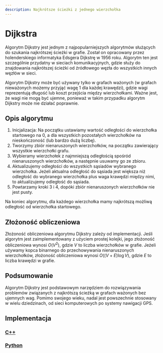 ```yaml
---
description: Najkrótsze ścieżki z jednego wierzchołka
---
```


# Dijkstra

Algorytm Dijkstry jest jednym z najpopularniejszych algorytmów służących do szukania najkrótszej ścieżki w grafie. Został on opracowany przez holenderskiego informatyka Edsgera Dijkstrę w 1956 roku. Algorytm ten jest szczególnie przydatny w sieciach komunikacyjnych, gdzie służy do znajdowania najkrótszej ścieżki od źródłowego węzła do wszystkich innych węzłów w sieci.

Algorytm Dijkstry może być używany tylko w grafach ważonych (w grafach nieważonych możemy przyjąć wagę $1$ dla każdej krawędzi), gdzie wagi reprezentują długość lub koszt przejścia między wierzchołkami. Ważne jest, że wagi nie mogą być ujemne, ponieważ w takim przypadku algorytm Dijkstry może nie działać poprawnie.

## Opis algorytmu

1. Inicjalizacja: Na początku ustawiamy wartość odległości do wierzchołka startowego na $0$, a dla wszystkich pozostałych wierzchołków na nieskończoność (lub bardzo dużą liczbę).
2. Tworzymy zbiór nienaruszonych wierzchołków, na początku zawierający wszystkie wierzchołki grafu.
3. Wybieramy wierzchołek z najmniejszą odległością spośród nienaruszonych wierzchołków, a następnie usuwamy go ze zbioru.
4. Aktualizujemy odległości do wszystkich sąsiadów wybranego wierzchołka. Jeżeli aktualna odległość do sąsiada jest większa niż odległość do wybranego wierzchołka plus waga krawędzi między nimi, to aktualizujemy odległość do sąsiada.
5. Powtarzamy kroki $3$ i $4$, dopóki zbiór nienaruszonych wierzchołków nie jest pusty.

Na koniec algorytmu, dla każdego wierzchołka mamy najkrótszą możliwą odległość od wierzchołka startowego.

## Złożoność obliczeniowa

Złożoność obliczeniowa algorytmu Dijkstry zależy od implementacji. Jeśli algorytm jest zaimplementowany z użyciem prostej kolejki, jego złożoność obliczeniowa wynosi $O(V^2)$, gdzie $V$ to liczba wierzchołków w grafie. Jeżeli używamy kopca binarnego do przechowywania nienaruszonych wierzchołków, złożoność obliczeniowa wynosi $O((V+E) \log{V})$, gdzie $E$ to liczba krawędzi w grafie.

## Podsumowanie

Algorytm Dijkstry jest podstawowym narzędziem do rozwiązywania problemów związanych z najkrótszą ścieżką w grafach ważonych bez ujemnych wag. Pomimo swojego wieku, nadal jest powszechnie stosowany w wielu dziedzinach, od sieci komputerowych po systemy nawigacji GPS.

## Implementacja

### [C++](../../programming/c++/algorithms/graphs/dijkstra.md)

### [Python](../../programming/python/algorithms/graphs/dijkstra.md)

